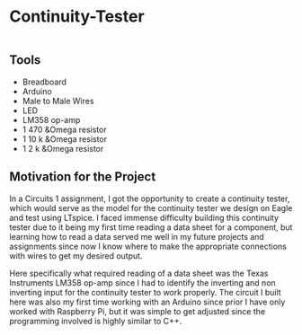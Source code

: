 <h1>Continuity-Tester</h1>

<img src="">

<h2>Tools</h2>
<ul>
  <li>Breadboard</li>
  <li>Arduino</li>
  <li>Male to Male Wires</li>
  <li>LED</li>
  <li>LM358 op-amp</li>
  <li>1 470 &Omega resistor</li>
  <li>1 10 k &Omega resistor</li>
  <li>1 2 k &Omega resistor</li>
  
</ul>  

<h2>Motivation for the Project</h2>

In a Circuits 1 assignment, I got the opportunity to create a continuity tester, which would serve as the model for the continuity tester we design on Eagle and test using LTspice. I faced immense difficulty building this continuity tester due to it being my first time reading a data sheet for a component, but learning how to read a data served me well in my future projects and assignments since now I know where to make the appropriate connections with wires to get my desired output. 

Here specifically what required reading of a data sheet was the Texas Instruments LM358 op-amp since I had to identify the inverting and non inverting input for the continuity tester to work properly. The circuit I built here was also my first time working with an Arduino since prior I have only worked with Raspberry Pi, but it was simple to get adjusted since the programming involved is highly similar to C++.

